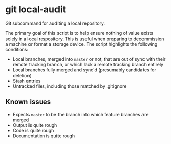 # git local-audit

Git subcommand for auditing a local repository.

The primary goal of this script is to help ensure nothing of value exists
solely in a local respository.  This is useful when preparing to decommission
a machine or format a storage device.  The script highlights the following
conditions:

* Local branches, merged into `master` or not, that are out of sync with their
  remote tracking branch, or which lack a remote tracking branch entirely
* Local branches fully merged and sync'd (presumably candidates for deletion)
* Stash entries
* Untracked files, including those matched by .gitignore

## Known issues

* Expects `master` to be the branch into which feature branches are merged
* Output is quite rough
* Code is quite rough
* Documentation is quite rough
